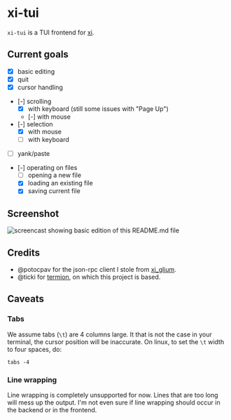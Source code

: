 # xi-tui

`xi-tui` is a TUI frontend for [xi](https://github.com/google/xi-editor/).

## Current goals

- [X] basic editing
- [X] quit
- [X] cursor handling
- [-] scrolling
    - [X] with keyboard (still some issues with "Page Up")
    - [-] with mouse
- [-] selection
    - [X] with mouse
    - [ ] with keyboard
- [ ] yank/paste
- [-] operating on files
    - [ ] opening a new file
    - [X] loading an existing file
    - [X] saving current file

## Screenshot

![screencast showing basic edition of this README.md file](https://github.com/little-dude/xi-tui/blob/master/img/demo.gif)

## Credits

- @potocpav for the json-rpc client I stole from [xi_glium](https://github.com/potocpav/xi_glium).
- @ticki for [termion](https://github.com/ticki/termion), on which this project is based.

## Caveats

### Tabs

We assume tabs (`\t`) are 4 columns large. It that is not the case in your
terminal, the cursor position will be inaccurate. On linux, to set the `\t`
width to four spaces, do:

```
tabs -4
```

### Line wrapping

Line wrapping is completely unsupported for now. Lines that are too long will
mess up the output. I'm not even sure if line wrapping should occur in the
backend or in the frontend.
